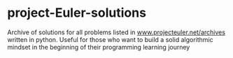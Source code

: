 # project-Euler-solutions
Archive of solutions for all problems listed in www.projecteuler.net/archives written in python. Useful for those who want to build a solid algorithmic mindset in the beginning of their programming learning journey

